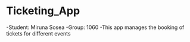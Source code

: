 # Ticketing_App

-Student: Miruna Sosea
-Group: 1060
-This app manages the booking of tickets for different events
